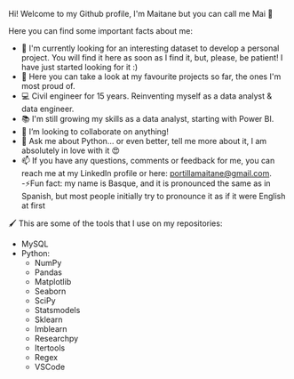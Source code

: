 Hi! Welcome to my Github profile, I'm Maitane but you can call me Mai 🙂

Here you can find some important facts about me:  
  - 🔧 I'm currently looking for an interesting dataset to develop a personal project. You will find it here as soon as I find it, but, please, be patient! I have just started looking for it :)  
  - 🔗 Here you can take a look at my favourite projects so far, the ones I'm most proud of.  
  - 💻 Civil engineer for 15 years. Reinventing myself as a data analyst & data engineer.  
  - 📚 I'm still growing my skills as a data analyst, starting with Power BI.  
  - 👯 I’m looking to collaborate on anything!  
  - 💬 Ask me about Python... or even better, tell me more about it, I am absolutely in love with it 😍  
  - 📫 If you have any questions, comments or feedback for me, you can reach me at my LinkedIn profile or here: [portillamaitane@gmail.com](mailto:portillamaitane@gmail.com).  
  -⚡Fun fact: my name is Basque, and it is pronounced the same as in Spanish, but most people initially try to pronounce it as if it were English at first  

🖌 This are some of the tools that I use on my repositories:  
  - MySQL  
  - Python:  
      - NumPy  
      - Pandas  
      - Matplotlib  
      - Seaborn  
      - SciPy  
      - Statsmodels  
      - Sklearn  
      - Imblearn  
      - Researchpy  
      - Itertools  
      - Regex  
      - VSCode  
